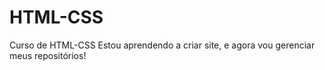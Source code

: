 # HTML-CSS
 Curso de HTML-CSS
Estou aprendendo a criar site, e agora vou gerenciar meus repositórios!